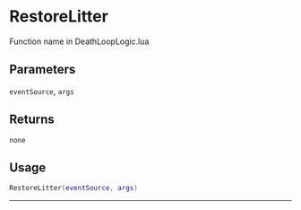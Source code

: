 # RestoreLitter
Function name in DeathLoopLogic.lua
## Parameters
`eventSource`, `args`
## Returns
`none`
## Usage
```lua
RestoreLitter(eventSource, args)
```
---
